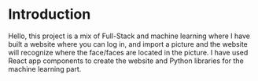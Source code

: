 # Introduction

Hello, this project is a mix of Full-Stack and machine learning where I have built a website where you can log in, and import a picture and the website will recognize where the face/faces are located in the picture.
I have used React app components to create the website and Python libraries for the machine learning part.


